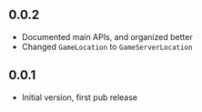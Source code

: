 ## 0.0.2

- Documented main APIs, and organized better
- Changed `GameLocation` to `GameServerLocation`

## 0.0.1

- Initial version, first pub release
